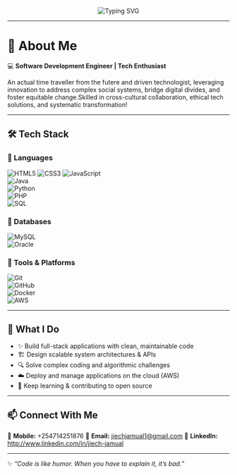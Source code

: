 <!-- Animated Typing Banner with Dark/Light Mode -->
<p align="center">
  <!-- Dark Mode -->
  <picture>
    <source media="(prefers-color-scheme: dark)" srcset="https://readme-typing-svg.demolab.com?font=Fira+Code&weight=700&size=32&pause=1000&color=FFFFFF&center=true&vCenter=true&width=900&lines=Hi+there%2C+I'm+Jiech+Jamual;Software+Development+Engineer">
    <!-- Light Mode -->
    <img src="https://readme-typing-svg.demolab.com?font=Fira+Code&weight=700&size=32&pause=1000&color=000000&center=true&vCenter=true&width=900&lines=Hi+there%2C+I'm+Jiech+Jamual;Software+Development+Engineer" alt="Typing SVG" />
  </picture>
</p>



---

# 🚀 About Me  

💻 **Software Development Engineer | Tech Enthusiast**  

An actual time traveller from the futere and driven technologist, leveraging innovation to address complex social systems, bridge digital divides, and foster equitable change.Skilled in cross-cultural collaboration, ethical tech solutions, and systematic transformation!  

---

## 🛠️ Tech Stack  

### 🔹 Languages  
  
![HTML5](https://img.shields.io/badge/HTML5-E34F26?style=for-the-badge&logo=html5&logoColor=white) 
![CSS3](https://img.shields.io/badge/CSS3-1572B6?style=for-the-badge&logo=css3&logoColor=white) 
![JavaScript](https://img.shields.io/badge/JavaScript-F7DF1E?style=for-the-badge&logo=javascript&logoColor=black)  
![Java](https://img.shields.io/badge/Java-007396?style=for-the-badge&logo=java&logoColor=white)  
![Python](https://img.shields.io/badge/Python-3776AB?style=for-the-badge&logo=python&logoColor=white)     
![PHP](https://img.shields.io/badge/PHP-777BB4?style=for-the-badge&logo=php&logoColor=white)  
![SQL](https://img.shields.io/badge/SQL-003B57?style=for-the-badge&logo=database&logoColor=white)  
 




### 🔹 Databases  
![MySQL](https://img.shields.io/badge/MySQL-4479A1?style=for-the-badge&logo=mysql&logoColor=white)    
![Oracle](https://img.shields.io/badge/Oracle-F80000?style=for-the-badge&logo=oracle&logoColor=white)  

### 🔹 Tools & Platforms  
![Git](https://img.shields.io/badge/Git-F05032?style=for-the-badge&logo=git&logoColor=white)  
![GitHub](https://img.shields.io/badge/GitHub-181717?style=for-the-badge&logo=github&logoColor=white)  
![Docker](https://img.shields.io/badge/Docker-2496ED?style=for-the-badge&logo=docker&logoColor=white)   
![AWS](https://img.shields.io/badge/AWS-232F3E?style=for-the-badge&logo=amazonaws&logoColor=white)    

 

---

## 📌 What I Do  
- ✨ Build full-stack applications with clean, maintainable code  
- 🏗️ Design scalable system architectures & APIs  
- 🔍 Solve complex coding and algorithmic challenges  
- ☁️ Deploy and manage applications on the cloud (AWS)  
- 📖 Keep learning & contributing to open source  

---
## 📫 Connect With Me  

📱 **Mobile:** +254714251876
📧 **Email:** jiechjamual1@gmail.com
💼 **LinkedIn:** http://www.linkedin.com/in/jiech-jamual  


---

✨ _“Code is like humor. When you have to explain it, it’s bad.”_  
